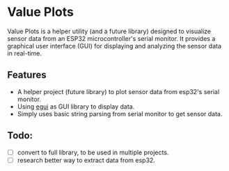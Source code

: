 # Value Plots

Value Plots is a helper utility (and a future library) designed to visualize sensor data from an ESP32 microcontroller's serial monitor. It provides a graphical user interface (GUI) for displaying and analyzing the sensor data in real-time.

## Features
- A helper project (future library) to plot sensor data from esp32's serial monitor.
- Using [egui](https://github.com/emilk/egui) as GUI library to display data.
- Simply uses basic string parsing from serial monitor to get sensor data.

## Todo:
- [ ] convert to full library, to be used in multiple projects.
- [ ] research better way to extract data from esp32.
